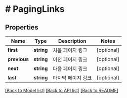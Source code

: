 # # PagingLinks

## Properties

Name | Type | Description | Notes
------------ | ------------- | ------------- | -------------
**first** | **string** | 처음 페이지 링크 | [optional]
**previous** | **string** | 이전 페이지 링크 | [optional]
**next** | **string** | 다음 페이지 링크 | [optional]
**last** | **string** | 마지막 페이지 링크 | [optional]

[[Back to Model list]](../../README.md#models) [[Back to API list]](../../README.md#endpoints) [[Back to README]](../../README.md)
